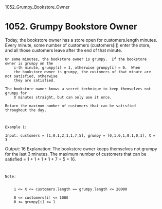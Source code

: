 1052_Grumpy_Bookstore_Owner
# 1052. Grumpy Bookstore Owner

Today, the bookstore owner has a store open for customers.length minutes. 
        Every minute, some number of customers (customers[i]) enter the store, and all
        those customers leave after the end of that minute.

    On some minutes, the bookstore owner is grumpy.  If the bookstore owner is grumpy on the
        i-th minute, grumpy[i] = 1, otherwise grumpy[i] = 0.  When
        the bookstore owner is grumpy, the customers of that minute are not satisfied, otherwise
        they are satisfied.

    The bookstore owner knows a secret technique to keep themselves not grumpy for
        X minutes straight, but can only use it once.

    Return the maximum number of customers that can be satisfied throughout the day.

     

    Example 1:

    Input: customers = [1,0,1,2,1,1,7,5], grumpy = [0,1,0,1,0,1,0,1], X = 3
Output: 16
Explanation: The bookstore owner keeps themselves not grumpy for the last 3 minutes.
The maximum number of customers that can be satisfied = 1 + 1 + 1 + 1 + 7 + 5 = 16.

     

    Note:

    
        1 <= X <= customers.length == grumpy.length <= 20000
        
        0 <= customers[i] <= 1000
        0 <= grumpy[i] <= 1